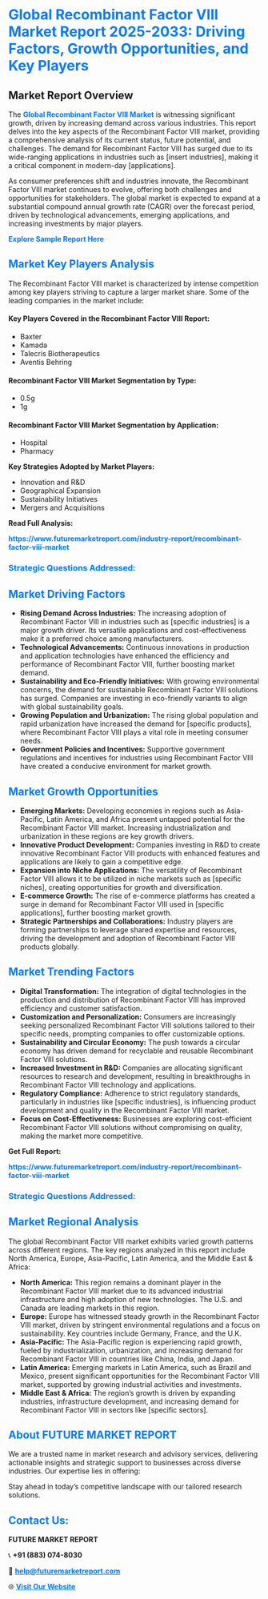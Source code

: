 <h1 style="color: #007BFF;">Global Recombinant Factor VIII Market Report 2025-2033: Driving Factors, Growth Opportunities, and Key Players</h1>

<section id="overview">
<h2>Market Report Overview</h2>
<p>The <a href="https://www.futuremarketreport.com/industry-report/recombinant-factor-viii-market" style="color: #007BFF; text-decoration: none;"><strong>Global Recombinant Factor VIII Market</strong></a> is witnessing significant growth, driven by increasing demand across various industries. This report delves into the key aspects of the Recombinant Factor VIII market, providing a comprehensive analysis of its current status, future potential, and challenges. The demand for Recombinant Factor VIII has surged due to its wide-ranging applications in industries such as [insert industries], making it a critical component in modern-day [applications].</p>
<p>As consumer preferences shift and industries innovate, the Recombinant Factor VIII market continues to evolve, offering both challenges and opportunities for stakeholders. The global market is expected to expand at a substantial compound annual growth rate (CAGR) over the forecast period, driven by technological advancements, emerging applications, and increasing investments by major players.</p>
</section>

<section id="overview">
<p><a href="https://www.futuremarketreport.com/request-sample/reportId=33328" style="color: #007BFF; text-decoration: none;"><strong>Explore Sample Report Here</strong></a></p>
</section>

<section id="key-players">
<h2 style="color: #007BFF;">Market Key Players Analysis</h2>
<p>The Recombinant Factor VIII market is characterized by intense competition among key players striving to capture a larger market share. Some of the leading companies in the market include:</p>
<h4>Key Players Covered in the Recombinant Factor VIII Report:</h4>
<ul><li>Baxter</li><li>Kamada</li><li>Talecris Biotherapeutics</li><li>Aventis Behring</li></ul>
<h4>Recombinant Factor VIII Market Segmentation by Type:</h4>
<ul><li>0.5g</li><li>1g</li></ul>

<h4>Recombinant Factor VIII Market Segmentation by Application:</h4>
<ul><li>Hospital</li><li>Pharmacy</li></ul>
<p><strong>Key Strategies Adopted by Market Players:</strong></p>
<ul>
<li>Innovation and R&D</li>
<li>Geographical Expansion</li>
<li>Sustainability Initiatives</li>
<li>Mergers and Acquisitions</li>
</ul>
</section>

<section>
<p><strong>Read Full Analysis: </strong></p><a href="https://www.futuremarketreport.com/industry-report/recombinant-factor-viii-market" style="color: #007BFF; text-decoration: none;"><strong>https://www.futuremarketreport.com/industry-report/recombinant-factor-viii-market</strong></a>
<h3 style="color: #007BFF;">Strategic Questions Addressed:</h3>
</section>

<section id="driving-factors">
<h2 style="color: #007BFF;">Market Driving Factors</h2>
<ul>
<li><strong>Rising Demand Across Industries:</strong> The increasing adoption of Recombinant Factor VIII in industries such as [specific industries] is a major growth driver. Its versatile applications and cost-effectiveness make it a preferred choice among manufacturers.</li>
<li><strong>Technological Advancements:</strong> Continuous innovations in production and application technologies have enhanced the efficiency and performance of Recombinant Factor VIII, further boosting market demand.</li>
<li><strong>Sustainability and Eco-Friendly Initiatives:</strong> With growing environmental concerns, the demand for sustainable Recombinant Factor VIII solutions has surged. Companies are investing in eco-friendly variants to align with global sustainability goals.</li>
<li><strong>Growing Population and Urbanization:</strong> The rising global population and rapid urbanization have increased the demand for [specific products], where Recombinant Factor VIII plays a vital role in meeting consumer needs.</li>
<li><strong>Government Policies and Incentives:</strong> Supportive government regulations and incentives for industries using Recombinant Factor VIII have created a conducive environment for market growth.</li>
</ul>
</section>

<section id="growth-opportunities">
<h2 style="color: #007BFF;">Market Growth Opportunities</h2>
<ul>
<li><strong>Emerging Markets:</strong> Developing economies in regions such as Asia-Pacific, Latin America, and Africa present untapped potential for the Recombinant Factor VIII market. Increasing industrialization and urbanization in these regions are key growth drivers.</li>
<li><strong>Innovative Product Development:</strong> Companies investing in R&D to create innovative Recombinant Factor VIII products with enhanced features and applications are likely to gain a competitive edge.</li>
<li><strong>Expansion into Niche Applications:</strong> The versatility of Recombinant Factor VIII allows it to be utilized in niche markets such as [specific niches], creating opportunities for growth and diversification.</li>
<li><strong>E-commerce Growth:</strong> The rise of e-commerce platforms has created a surge in demand for Recombinant Factor VIII used in [specific applications], further boosting market growth.</li>
<li><strong>Strategic Partnerships and Collaborations:</strong> Industry players are forming partnerships to leverage shared expertise and resources, driving the development and adoption of Recombinant Factor VIII products globally.</li>
</ul>
</section>

<section id="trending-factors">
<h2 style="color: #007BFF;">Market Trending Factors</h2>
<ul>
<li><strong>Digital Transformation:</strong> The integration of digital technologies in the production and distribution of Recombinant Factor VIII has improved efficiency and customer satisfaction.</li>
<li><strong>Customization and Personalization:</strong> Consumers are increasingly seeking personalized Recombinant Factor VIII solutions tailored to their specific needs, prompting companies to offer customizable options.</li>
<li><strong>Sustainability and Circular Economy:</strong> The push towards a circular economy has driven demand for recyclable and reusable Recombinant Factor VIII solutions.</li>
<li><strong>Increased Investment in R&D:</strong> Companies are allocating significant resources to research and development, resulting in breakthroughs in Recombinant Factor VIII technology and applications.</li>
<li><strong>Regulatory Compliance:</strong> Adherence to strict regulatory standards, particularly in industries like [specific industries], is influencing product development and quality in the Recombinant Factor VIII market.</li>
<li><strong>Focus on Cost-Effectiveness:</strong> Businesses are exploring cost-efficient Recombinant Factor VIII solutions without compromising on quality, making the market more competitive.</li>
</ul>
</section>

<section>
<p><strong>Get Full Report: </strong></p><a href="https://www.futuremarketreport.com/industry-report/recombinant-factor-viii-market" style="color: #007BFF; text-decoration: none;"><strong>https://www.futuremarketreport.com/industry-report/recombinant-factor-viii-market</strong></a>
<h3 style="color: #007BFF;">Strategic Questions Addressed:</h3>
</section>


<section id="regional-analysis">
<h2 style="color: #007BFF;">Market Regional Analysis</h2>
<p>The global Recombinant Factor VIII market exhibits varied growth patterns across different regions. The key regions analyzed in this report include North America, Europe, Asia-Pacific, Latin America, and the Middle East & Africa:</p>
<ul>
<li><strong>North America:</strong> This region remains a dominant player in the Recombinant Factor VIII market due to its advanced industrial infrastructure and high adoption of new technologies. The U.S. and Canada are leading markets in this region.</li>
<li><strong>Europe:</strong> Europe has witnessed steady growth in the Recombinant Factor VIII market, driven by stringent environmental regulations and a focus on sustainability. Key countries include Germany, France, and the U.K.</li>
<li><strong>Asia-Pacific:</strong> The Asia-Pacific region is experiencing rapid growth, fueled by industrialization, urbanization, and increasing demand for Recombinant Factor VIII in countries like China, India, and Japan.</li>
<li><strong>Latin America:</strong> Emerging markets in Latin America, such as Brazil and Mexico, present significant opportunities for the Recombinant Factor VIII market, supported by growing industrial activities and investments.</li>
<li><strong>Middle East & Africa:</strong> The region’s growth is driven by expanding industries, infrastructure development, and increasing demand for Recombinant Factor VIII in sectors like [specific sectors].</li>
</ul>
</section>

<footer>
<h2 style="color: #007BFF;">About FUTURE MARKET REPORT</h2>
<p>We are a trusted name in market research and advisory services, delivering actionable insights and strategic support to businesses across diverse industries. Our expertise lies in offering:</p>

<p>Stay ahead in today’s competitive landscape with our tailored research solutions.</p>

<h2 style="color: #007BFF;">Contact Us:</h2>
<p><strong>FUTURE MARKET REPORT</strong></p>
<p>📞 <strong>+91 (883) 074-8030</strong></p>
<p>📧 <strong><a href="mailto:help@futuremarketreport.com" style="color: #007BFF;">help@futuremarketreport.com</a></strong></p>
<p>🌐 <strong><a href="https://www.futuremarketreport.com/" style="color: #007BFF;">Visit Our Website</a></strong></p>
</footer>